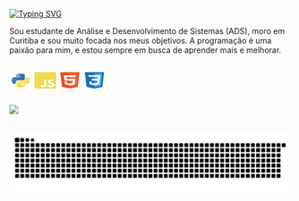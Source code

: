 <a href="https://git.io/typing-svg"><img src="https://readme-typing-svg.herokuapp.com?font=Fira+Code&weight=600&size=21&pause=1000&color=7CA8FFA1&center=falso&vCenter=falso&repeat=verdadeiro&random=verdadeiro&width=435&lines=✨Bem-vindo+ao+meu+GitHub!✨" alt="Typing SVG"  /></a>

<p align= "left" >
  Sou estudante de Análise e Desenvolvimento de Sistemas (ADS), moro em Curitiba e sou muito focada nos meus objetivos. A programação é uma paixão para mim, e estou sempre em busca de aprender mais e melhorar.
 </p>
 
<div style="display: inline_block"><br>
 <img align="center" alt="Rafa-Python" height="30" width="40" src="https://raw.githubusercontent.com/devicons/devicon/master/icons/python/python-original.svg">
   <img align="center" alt="Rafa-Js" height="30" width="40" src="https://raw.githubusercontent.com/devicons/devicon/master/icons/javascript/javascript-plain.svg">
  <img align="center" alt="Rafa-HTML" height="30" width="40" src="https://raw.githubusercontent.com/devicons/devicon/master/icons/html5/html5-original.svg">
  <img align="center" alt="Rafa-CSS" height="30" width="40" src="https://raw.githubusercontent.com/devicons/devicon/master/icons/css3/css3-original.svg">
 </div>

 ##
 <div> 
  <a href="https://www.linkedin.com/in/giovana-menezes-b012041b8" target="_blank"><img src="https://img.shields.io/badge/-LinkedIn-%230077B5?style=for-the-badge&logo=linkedin&logoColor=white" target="_blank"></a> 
 </div>

 ##
 
<picture align="center">
  <source media="(prefers-color-scheme: dark)" srcset="https://raw.githubusercontent.com/jhowvana/jhowvana/output/github-contribution-grid-snake-dark.svg">
  <source media="(prefers-color-scheme: light)" srcset="https://raw.githubusercontent.com/jhowvana/jhowvana/output/github-contribution-grid-snake-dark.svg">
  <img align="center" alt="github contribution grid snake animation" src="https://raw.githubusercontent.com/jhowvana/jhowvana/output/github-contribution-grid-snake.svg">
</picture>
